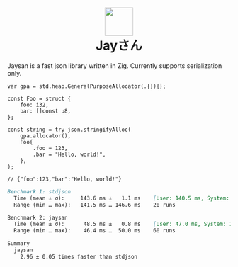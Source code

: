 <h1 align="center">
  <img src="https://upload.wikimedia.org/wikipedia/commons/thumb/c/c9/JSON_vector_logo.svg/160px-JSON_vector_logo.svg.png" width="64"><br>
  Jayさん
  <br>
</h1>

Jaysan is a fast json library written in Zig. Currently supports serialization only.

```zig
var gpa = std.heap.GeneralPurposeAllocator(.{}){};

const Foo = struct {
    foo: i32,
    bar: []const u8,
};

const string = try json.stringifyAlloc(
    gpa.allocator(),
    Foo{
        .foo = 123,
        .bar = "Hello, world!",
    },
);

// {"foo":123,"bar":"Hello, world!"}
```

```md
Benchmark 1: stdjson
  Time (mean ± σ):     143.6 ms ±   1.1 ms    [User: 140.5 ms, System: 2.7 ms]
  Range (min … max):   141.5 ms … 146.6 ms    20 runs

Benchmark 2: jaysan
  Time (mean ± σ):      48.5 ms ±   0.8 ms    [User: 47.0 ms, System: 1.2 ms]
  Range (min … max):    46.4 ms …  50.0 ms    60 runs

Summary
  jaysan
    2.96 ± 0.05 times faster than stdjson
```
